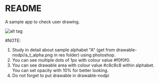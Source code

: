 # README
A sample app to check user drawing.

![alt tag](https://github.com/viksoffice/CheckDrawnAlphabet_Android/blob/master/ezgif.com-video-to-gif.gif)

#NOTE:
1. Study in detail about sample alphabet "A" (get from drawable-nodpi/a_t_alpha.png in res folder) using photoshop.
2. You can see multiple dots of 1px with colour value #f0f0f0.
3. You can see drawable area with colour value #c8c8c8 within alphabet. You can set opacity with 10% for better looking.
4. Do not forget to put drawable in drawable-nodpi

